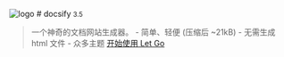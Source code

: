 <!-- index.html -->

<script>
  window.$docsify = {
    coverpage: true,
  };
</script>
<script src="//cdn.jsdelivr.net/npm/docsify/lib/docsify.min.js"></script>
<!-- _coverpage.md -->

![logo](_media/icon.svg) # docsify <small>3.5</small>

> 一个神奇的文档网站生成器。 - 简单、轻便 (压缩后 ~21kB) - 无需生成 html 文件 -
> 众多主题 [开始使用 Let Go](/README.md)